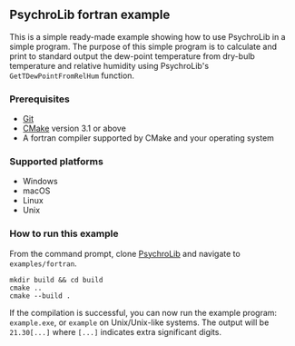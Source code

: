 ## PsychroLib fortran example

This is a simple ready-made example showing how to use PsychroLib in a simple program. The purpose of this simple program is to calculate and print to standard output the dew-point temperature from dry-bulb temperature and relative humidity using PsychroLib's `GetTDewPointFromRelHum` function.

### Prerequisites

- [Git](https://git-scm.com/)
- [CMake](https://cmake.org/) version 3.1 or above
- A fortran compiler supported by CMake and your operating system

### Supported platforms

- Windows
- macOS
- Linux 
- Unix

### How to run this example

From the command prompt, clone [PsychroLib](https://github.com/psychrometrics/psychrolib) and navigate to `examples/fortran`. 

```
mkdir build && cd build
cmake ..
cmake --build .
```

If the compilation is successful, you can now run the example program: `example.exe`, or `example` on Unix/Unix-like systems. The output will be `21.30[...]` where `[...]` indicates extra significant digits.